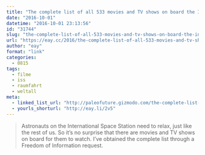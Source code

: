 ```yaml
---
title: "The complete list of all 533 movies and TV shows on board the International Space Station"
date: "2016-10-01"
datetime: "2016-10-01 23:13:56"
id: "31744"
slug: "the-complete-list-of-all-533-movies-and-tv-shows-on-board-the-international-space-station"
url: "https://eay.cc/2016/the-complete-list-of-all-533-movies-and-tv-shows-on-board-the-international-space-station/"
author: "eay"
format: "link"
categories:
  - 0815
tags:
  - filme
  - iss
  - raumfahrt
  - weltall
meta:
  - linked_list_url: "http://paleofuture.gizmodo.com/the-complete-list-of-movies-and-tv-shows-on-the-interna-1782918945"
  - yourls_shorturl: "http://eay.li/2v5"
---
```


> Astronauts on the International Space Station need to relax, just like the rest of us. So it’s no surprise that there are movies and TV shows on board for them to watch. I’ve obtained the complete list through a Freedom of Information request.
